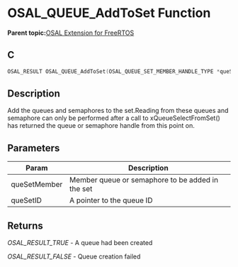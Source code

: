 # OSAL\_QUEUE\_AddToSet Function

**Parent topic:**[OSAL Extension for FreeRTOS](GUID-9F5447FF-EF42-4AC4-ADCF-1C0C2E5173CE.md)

## C

```c
OSAL_RESULT OSAL_QUEUE_AddToSet(OSAL_QUEUE_SET_MEMBER_HANDLE_TYPE *queSetMember, OSAL_QUEUE_SET_HANDLE_TYPE *queSetID);
```

## Description

Add the queues and semaphores to the set.Reading from these queues and semaphore can only be performed after a call to xQueueSelectFromSet\(\) has returned the queue or semaphore handle from this point on.

## Parameters

|Param|Description|
|-----|-----------|
|queSetMember|Member queue or semaphore to be added in the set|
|queSetID|A pointer to the queue ID|

## Returns

*OSAL\_RESULT\_TRUE* - A queue had been created

*OSAL\_RESULT\_FALSE* - Queue creation failed

